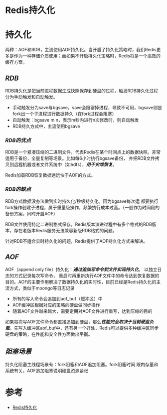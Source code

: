 # Redis持久化

# **持久化**

两种：AOF和RDB，主流使用AOF持久化。当开启了持久化策略时，我们Redis更多是作为一种存储介质使用；而如果不开启持久化策略时，Redis将是一个高效的缓存方案。

## ***RDB***
RDB持久化是把当前进程数据生成快照保存到硬盘的过程，触发RDB持久化过程分为手动触发和自动触发。
- 手动触发分为save与bgsave，save会阻塞掉进程，导致不可用，bgsave则是fork出一个子进程进行数据持久（在fork过程会阻塞）
- 自动触发：bgsave m n，表示m秒内进行n次修改时，则自动触发
- RDB持久方式中，主流使用bgsave

### ***RDB的优点***
RDB是一个紧凑压缩的二进制文件，代表Redis在某个时间点上的数据快照。非常适用于备份，全量复制等场景。比如每6小时执行bgsave备份， 并把RDB文件拷贝到远程机器或者文件系统中（如hdfs），***用于灾难恢复***。

Redis加载RDB恢复数据远远快于AOF的方式。

### ***RDB的缺点***
RDB方式数据没办法做到实时持久化/秒级持久化。因为bgsave每次运 都要执行fork操作创建子进程，属于重量级操作，频繁执行成本过高。（一般作为时间段的备份方案，同时开启AOF）

RDB文件使用特定二进制格式保存，Redis版本演进过程中有多个格式的RDB版本，存在老版本Redis服务无法兼容新版RDB格式的问题。

针对RDB不适合实时持久化的问题，Redis提供了AOF持久化方式来解决。

## ***AOF***
AOF（append only file）持久化：***通过追加写命令到文件实现持久化***， 以独立日志的方式记录每次写命令， 重启时再重新执行AOF文件中的命令达到恢复数据的目的。AOF的主要作用解决了数据持久化的实时性，目前已经是Redis持久化的主流方式，类似于moongo等日志记录

- 所有的写入命令会追加到aof_buf（缓冲区）中
- AOF缓冲区根据对应的策略向硬盘做同步操作
- 随着AOF文件越来越大，需要定期对AOF文件进行重写，达到压缩的目的

如果每次写AOF文件命令都直接追加到硬盘，那么***性能完全取决于当前硬盘负载***。先写入缓冲区aof_buf中，还有另一个好处，Redis可以提供多种缓冲区同步硬盘的策略，在性能和安全性方面做出平衡。

## ***阻塞场景***
持久化阻塞主线程场景有：fork阻塞和AOF追加阻塞。fork阻塞时间 跟内存量和系统有关，AOF追加阻塞说明硬盘资源紧张

# 参考
- [Redis持久化](https://www.jianshu.com/p/d3ba7b8ad964)